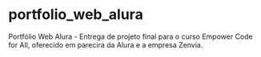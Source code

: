 # portfolio_web_alura
Portfólio Web Alura - Entrega de projeto final para o curso Empower Code for All, oferecido em parecira da Alura e a empresa Zenvia.
